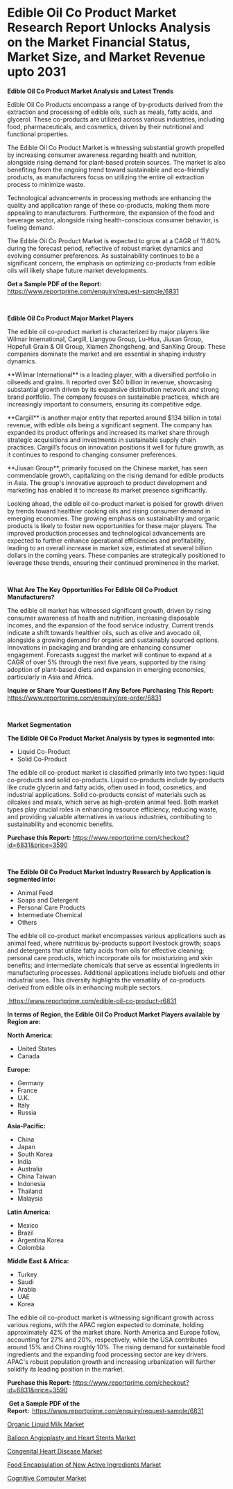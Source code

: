 <p><h1>Edible Oil Co Product Market Research Report Unlocks Analysis on the Market Financial Status, Market Size, and Market Revenue upto 2031</h1></p><p><strong>Edible Oil Co Product Market Analysis and Latest Trends</strong></p>
<p><p>Edible Oil Co Products encompass a range of by-products derived from the extraction and processing of edible oils, such as meals, fatty acids, and glycerol. These co-products are utilized across various industries, including food, pharmaceuticals, and cosmetics, driven by their nutritional and functional properties.</p><p>The Edible Oil Co Product Market is witnessing substantial growth propelled by increasing consumer awareness regarding health and nutrition, alongside rising demand for plant-based protein sources. The market is also benefiting from the ongoing trend toward sustainable and eco-friendly products, as manufacturers focus on utilizing the entire oil extraction process to minimize waste.</p><p>Technological advancements in processing methods are enhancing the quality and application range of these co-products, making them more appealing to manufacturers. Furthermore, the expansion of the food and beverage sector, alongside rising health-conscious consumer behavior, is fueling demand.</p><p>The Edible Oil Co Product Market is expected to grow at a CAGR of 11.60% during the forecast period, reflective of robust market dynamics and evolving consumer preferences. As sustainability continues to be a significant concern, the emphasis on optimizing co-products from edible oils will likely shape future market developments.</p></p>
<p><strong>Get a Sample PDF of the Report:&nbsp;</strong> <a href="https://www.reportprime.com/enquiry/request-sample/6831?utm_campaign=1087&utm_medium=2&utm_source=Github&utm_content=ia&utm_term=25112024&utm_id=edible-oil-co-product">https://www.reportprime.com/enquiry/request-sample/6831</a></p>
<p>&nbsp;</p>
<p><strong>Edible Oil Co Product Major Market Players</strong></p>
<p><p>The edible oil co-product market is characterized by major players like Wilmar International, Cargill, Liangyou Group, Lu-Hua, Jiusan Group, Hopefull Grain & Oil Group, Xiamen Zhongsheng, and SanXing Group. These companies dominate the market and are essential in shaping industry dynamics.</p><p>**Wilmar International** is a leading player, with a diversified portfolio in oilseeds and grains. It reported over $40 billion in revenue, showcasing substantial growth driven by its expansive distribution network and strong brand portfolio. The company focuses on sustainable practices, which are increasingly important to consumers, ensuring its competitive edge.</p><p>**Cargill** is another major entity that reported around $134 billion in total revenue, with edible oils being a significant segment. The company has expanded its product offerings and increased its market share through strategic acquisitions and investments in sustainable supply chain practices. Cargill’s focus on innovation positions it well for future growth, as it continues to respond to changing consumer preferences.</p><p>**Jiusan Group**, primarily focused on the Chinese market, has seen commendable growth, capitalizing on the rising demand for edible products in Asia. The group's innovative approach to product development and marketing has enabled it to increase its market presence significantly.</p><p>Looking ahead, the edible oil co-product market is poised for growth driven by trends toward healthier cooking oils and rising consumer demand in emerging economies. The growing emphasis on sustainability and organic products is likely to foster new opportunities for these major players. The improved production processes and technological advancements are expected to further enhance operational efficiencies and profitability, leading to an overall increase in market size, estimated at several billion dollars in the coming years. These companies are strategically positioned to leverage these trends, ensuring their continued prominence in the market.</p></p>
<p>&nbsp;</p>
<p><strong>What Are The Key Opportunities For Edible Oil Co Product Manufacturers?</strong></p>
<p><p>The edible oil market has witnessed significant growth, driven by rising consumer awareness of health and nutrition, increasing disposable incomes, and the expansion of the food service industry. Current trends indicate a shift towards healthier oils, such as olive and avocado oil, alongside a growing demand for organic and sustainably sourced options. Innovations in packaging and branding are enhancing consumer engagement. Forecasts suggest the market will continue to expand at a CAGR of over 5% through the next five years, supported by the rising adoption of plant-based diets and expansion in emerging economies, particularly in Asia and Africa.</p></p>
<p><strong>Inquire or Share Your Questions If Any Before Purchasing This Report:</strong> <a href="https://www.reportprime.com/enquiry/pre-order/6831?utm_campaign=1087&utm_medium=2&utm_source=Github&utm_content=ia&utm_term=25112024&utm_id=edible-oil-co-product">https://www.reportprime.com/enquiry/pre-order/6831</a></p>
<p>&nbsp;</p>
<p><strong>Market Segmentation</strong></p>
<p><strong>The Edible Oil Co Product Market Analysis by types is segmented into:</strong></p>
<p><ul><li>Liquid Co-Product</li><li>Solid Co-Product</li></ul></p>
<p><p>The edible oil co-product market is classified primarily into two types: liquid co-products and solid co-products. Liquid co-products include by-products like crude glycerin and fatty acids, often used in food, cosmetics, and industrial applications. Solid co-products consist of materials such as oilcakes and meals, which serve as high-protein animal feed. Both market types play crucial roles in enhancing resource efficiency, reducing waste, and providing valuable alternatives in various industries, contributing to sustainability and economic benefits.</p></p>
<p><strong>Purchase this Report:&nbsp;</strong><a href="https://www.reportprime.com/checkout?id=6831&price=3590&utm_campaign=1087&utm_medium=2&utm_source=Github&utm_content=ia&utm_term=25112024&utm_id=edible-oil-co-product">https://www.reportprime.com/checkout?id=6831&price=3590</a></p>
<p>&nbsp;</p>
<p><strong>The Edible Oil Co Product Market Industry Research by Application is segmented into:</strong></p>
<p><ul><li>Animal Feed</li><li>Soaps and Detergent</li><li>Personal Care Products</li><li>Intermediate Chemical</li><li>Others</li></ul></p>
<p><p>The edible oil co-product market encompasses various applications such as animal feed, where nutritious by-products support livestock growth; soaps and detergents that utilize fatty acids from oils for effective cleaning; personal care products, which incorporate oils for moisturizing and skin benefits; and intermediate chemicals that serve as essential ingredients in manufacturing processes. Additional applications include biofuels and other industrial uses. This diversity highlights the versatility of co-products derived from edible oils in enhancing multiple sectors.</p></p>
<p><a href="https://www.reportprime.com/edible-oil-co-product-r6831?utm_campaign=1087&utm_medium=2&utm_source=Github&utm_content=ia&utm_term=25112024&utm_id=edible-oil-co-product">&nbsp;https://www.reportprime.com/edible-oil-co-product-r6831</a></p>
<p><strong>In terms of Region, the Edible Oil Co Product Market Players available by Region are:</strong></p>
<p>
    <p> <strong> North America: </strong>
        <ul>
            <li>United States</li>
            <li>Canada</li>
        </ul>
        </p> 
    <p> <strong> Europe: </strong>
        <ul>
            <li>Germany</li>
            <li>France</li>
            <li>U.K.</li>
            <li>Italy</li>
            <li>Russia</li>
        </ul>
        </p> 
    <p> <strong> Asia-Pacific: </strong>
        <ul>
            <li>China</li>
            <li>Japan</li>
            <li>South Korea</li>
            <li>India</li>
            <li>Australia</li>
            <li>China Taiwan</li>
            <li>Indonesia</li>
            <li>Thailand</li>
            <li>Malaysia</li>
        </ul>
        </p> 
    <p> <strong> Latin America: </strong>
        <ul>
            <li>Mexico</li>
            <li>Brazil</li>
            <li>Argentina Korea</li>
            <li>Colombia</li>
        </ul>
        </p> 
    <p> <strong> Middle East & Africa: </strong>
        <ul>
            <li>Turkey</li>
            <li>Saudi</li>
            <li>Arabia</li>
            <li>UAE</li>
            <li>Korea</li>
        </ul>
    </p>
    </p>
<p><p>The edible oil co-product market is witnessing significant growth across various regions, with the APAC region expected to dominate, holding approximately 42% of the market share. North America and Europe follow, accounting for 27% and 20%, respectively, while the USA contributes around 15% and China roughly 10%. The rising demand for sustainable food ingredients and the expanding food processing sector are key drivers. APAC's robust population growth and increasing urbanization will further solidify its leading position in the market.</p></p>
<p><strong>Purchase this Report: </strong><a href="https://www.reportprime.com/checkout?id=6831&price=3590&utm_campaign=1087&utm_medium=2&utm_source=Github&utm_content=ia&utm_term=25112024&utm_id=edible-oil-co-product">https://www.reportprime.com/checkout?id=6831&price=3590</a></p>
<p>&nbsp;<strong>Get a Sample PDF of the Report:&nbsp;&nbsp;</strong><a href="https://www.reportprime.com/enquiry/request-sample/6831?utm_campaign=1087&utm_medium=2&utm_source=Github&utm_content=ia&utm_term=25112024&utm_id=edible-oil-co-product">https://www.reportprime.com/enquiry/request-sample/6831</a></p>
<p><strong></strong></p>
<p><p><a href="https://github.com/manesros8/Market-Research-Report-List-1/blob/main/organic-liquid-milk-market.md?utm_campaign=1087&utm_medium=2&utm_source=Github&utm_content=ia&utm_term=25112024&utm_id=edible-oil-co-product">Organic Liquid Milk Market</a></p><p><a href="https://issuu.com/reportprime-2/docs/balloon-angioplasty-and-heart-stent_a9ffdc0b83d5c3?utm_campaign=1087&utm_medium=2&utm_source=Github&utm_content=ia&utm_term=25112024&utm_id=edible-oil-co-product">Balloon Angioplasty and Heart Stents Market</a></p><p><a href="https://www.linkedin.com/pulse/understanding-surging-congenital-heart-disease-market-l7j9c?utm_campaign=1087&utm_medium=2&utm_source=Github&utm_content=ia&utm_term=25112024&utm_id=edible-oil-co-product">Congenital Heart Disease Market</a></p><p><a href="https://issuu.com/reportprime-2/docs/food-encapsulation-of-new-active-in_970bf981e20df6?utm_campaign=1087&utm_medium=2&utm_source=Github&utm_content=ia&utm_term=25112024&utm_id=edible-oil-co-product">Food Encapsulation of New Active Ingredients Market</a></p><p><a href="https://www.linkedin.com/pulse/impact-change-trends-global-cognitive-computer-market-surpassed-pkdzc?utm_campaign=1087&utm_medium=2&utm_source=Github&utm_content=ia&utm_term=25112024&utm_id=edible-oil-co-product">Cognitive Computer Market</a></p></p>
